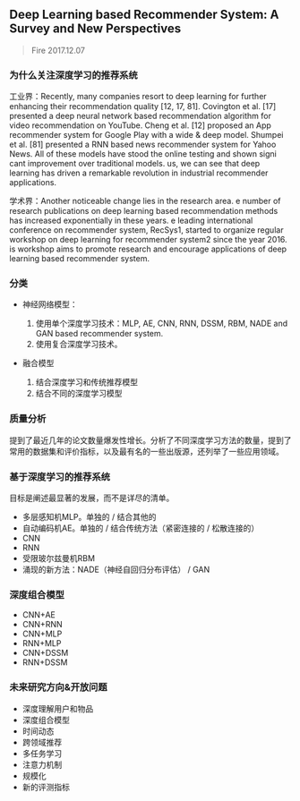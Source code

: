 ## Deep Learning based Recommender System: A Survey and New Perspectives
> Fire 2017.12.07

### 为什么关注深度学习的推荐系统
工业界：Recently, many companies resort to deep learning for further enhancing their recommendation quality [12, 17, 81]. Covington et al. [17] presented a deep neural network based recommendation algorithm for video recommendation on YouTube. Cheng et al. [12] proposed an App recommender system for Google Play with a wide & deep model. Shumpei et al. [81] presented a RNN based news recommender system for Yahoo News. All of these models have stood the online testing and shown signi cant improvement over traditional models.  us, we can see that deep learning has driven a remarkable revolution in industrial recommender applications.

学术界：Another noticeable change lies in the research area.  e number of research publications on deep learning based recommendation methods has increased exponentially in these years.  e leading international conference on recommender system, RecSys1, started to organize regular workshop on deep learning for recommender system2 since the year 2016.  is workshop aims to promote research and encourage applications of deep learning based recommender system.

### 分类
* 神经网络模型：
	1. 使用单个深度学习技术：MLP, AE, CNN, RNN, DSSM, RBM, NADE and GAN based recommender system. 
	2. 使用复合深度学习技术。

* 融合模型
	1. 结合深度学习和传统推荐模型
	2. 结合不同的深度学习模型

### 质量分析
提到了最近几年的论文数量爆发性增长。分析了不同深度学习方法的数量，提到了常用的数据集和评价指标，以及最有名的一些出版源，还列举了一些应用领域。

### 基于深度学习的推荐系统
目标是阐述最显著的发展，而不是详尽的清单。

* 多层感知机MLP。单独的 / 结合其他的
* 自动编码机AE。单独的 / 结合传统方法（紧密连接的 / 松散连接的）
* CNN
* RNN
* 受限玻尔兹曼机RBM
* 涌现的新方法：NADE（神经自回归分布评估） / GAN

### 深度组合模型
* CNN+AE
* CNN+RNN
* CNN+MLP
* RNN+MLP
* CNN+DSSM
* RNN+DSSM

### 未来研究方向&开放问题
* 深度理解用户和物品
* 深度组合模型
* 时间动态
* 跨领域推荐
* 多任务学习
* 注意力机制
* 规模化
* 新的评测指标
